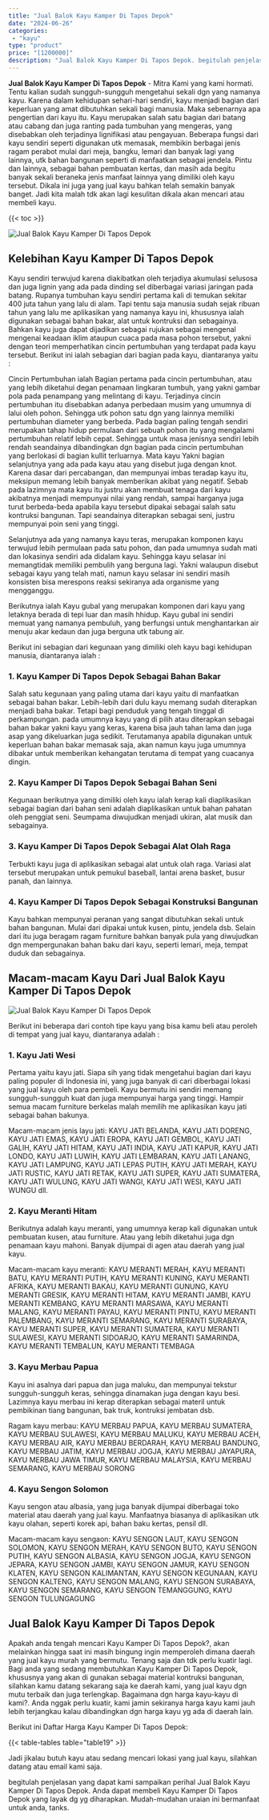 ```yaml
---
title: "Jual Balok Kayu Kamper Di Tapos Depok"
date: "2024-06-26"
categories:
 - "kayu"
type: "product"
price: "[1200000]"
description: "Jual Balok Kayu Kamper Di Tapos Depok. begitulah penjelasan yang dapat kami sampaikan perihal Jual Balok Kayu Kamper Di Tapos Depok. Anda dapat membeli Kayu..."
---
```


**Jual Balok Kayu Kamper Di Tapos Depok** - Mitra Kami yang kami hormati. Tentu kalian sudah sungguh-sungguh mengetahui sekali dgn yang namanya kayu. Karena dalam kehidupan sehari-hari sendiri, kayu menjadi bagian dari keperluan yang amat dibutuhkan sekali bagi manusia. Maka sebenarnya apa pengertian dari kayu itu. Kayu merupakan salah satu bagian dari batang atau cabang dan juga ranting pada tumbuhan yang mengeras, yang disebabkan oleh terjadinya lignifikasi atau pengayuan. Beberapa fungsi dari kayu sendiri seperti digunakan utk memasak, membikin berbagai jenis ragam perabot mulai dari meja, bangku, lemari dan banyak lagi yang lainnya, utk bahan bangunan seperti di manfaatkan sebagai jendela. Pintu dan lainnya, sebagai bahan pembuatan kertas, dan masih ada begitu banyak sekali beraneka jenis manfaat lainnya yang dimiliki oleh kayu tersebut. Dikala ini juga yang jual kayu bahkan telah semakin banyak banget. Jadi kita malah tdk akan lagi kesulitan dikala akan mencari atau membeli kayu.

{{< toc >}}

![Jual Balok Kayu Kamper Di Tapos Depok](/images/kayu/kayu15.jpg)

## Kelebihan Kayu Kamper Di Tapos Depok

Kayu sendiri terwujud karena diakibatkan oleh terjadiya akumulasi selusosa dan juga lignin yang ada pada dinding sel diberbagai variasi jaringan pada batang. Rupanya tumbuhan kayu sendiri pertama kali di temukan sekitar 400 juta tahun yang lalu di alam. Tapi tentu saja manusia sudah sejak ribuan tahun yang lalu me aplikasikan yang namanya kayu ini, khususnya ialah digunakan sebagai bahan bakar, alat untuk kontruksi dan sebagainya. Bahkan kayu juga dapat dijadikan sebagai rujukan sebagai mengenal mengenai keadaan iklim ataupun cuaca pada masa pohon tersebut, yakni dengan teori memperhatikan cincin pertumbuhan yang terdapat pada kayu tersebut. Berikut ini ialah sebagian dari bagian pada kayu, diantaranya yaitu :

Cincin Pertumbuhan ialah Bagian pertama pada cincin pertumbuhan, atau yang lebih diketahui degan penamaan lingkaran tumbuh, yang yakni gambar pola pada penampang yang melintang di kayu. Terjadinya cincin pertumbuhan itu disebabkan adanya perbedaan musim yang umumnya di lalui oleh pohon. Sehingga utk pohon satu dgn yang lainnya memiliki pertumbuhan diameter yang berbeda. Pada bagian paling tengah sendiri merupakan tahap hidup permulaan dari sebuah pohon itu yang mengalami pertumbuhan relatif lebih cepat. Sehingga untuk masa jenisnya sendiri lebih rendah seandainya dibandingkan dgn bagian pada cincin pertumbuhan yang berlokasi di bagian kullit terluarnya. Mata kayu Yakni bagian selanjutnya yang ada pada kayu atau yang disebut juga dengan knot. Karena dasar dari percabangan, dan mempunyai imbas teradap kayu itu, meksipun memang lebih banyak memberikan akibat yang negatif. Sebab pada lazimnya mata kayu itu justru akan membuat tenaga dari kayu akibatnya menjadi mempunyai nilai yang rendah, sampai harganya juga turut berbeda-beda apabila kayu tersebut dipakai sebagai salah satu kontruksi bangunan. Tapi seandainya diterapkan sebagai seni, justru mempunyai poin seni yang tinggi.

Selanjutnya ada yang namanya kayu teras, merupakan komponen kayu terwujud lebih permulaan pada satu pohon, dan pada umumnya sudah mati dan lokasinya sendiri ada didalam kayu. Sehingga kayu selasar ini memangtidak memiliki pembulih yang berguna lagi. Yakni walaupun disebut sebagai kayu yang telah mati, namun kayu selasar ini sendiri masih konsisten bisa merespons reaksi sekiranya ada organisme yang mengganggu.

Berikutnya ialah Kayu gubal yang merupakan komponen dari kayu yang letaknya berada di tepi luar dan masih hhidup. Kayu gubal ini sendiri memuat yang namanya pembuluh, yang berfungsi untuk menghantarkan air menuju akar kedaun dan juga berguna utk tabung air.

Berikut ini sebagian dari kegunaan yang dimiliki oleh kayu bagi kehidupan manusia, diantaranya ialah :

### 1\. Kayu Kamper Di Tapos Depok Sebagai Bahan Bakar

Salah satu kegunaan yang paling utama dari kayu yaitu di manfaatkan sebagai bahan bakar. Lebih-lebih dari dulu kayu memang sudah diterapkan menjadi baha bakar. Tetapi bagi penduduk yang tengah tinggal di perkampungan. pada umumnya kayu yang di pilih atau diterapkan sebagai bahan bakar yakni kayu yang keras, karena bisa jauh tahan lama dan juga asap yang dikeluarkan juga sedikit. Terutamanya apabila digunakan untuk keperluan bahan bakar memasak saja, akan namun kayu juga umumnya dibakar untuk memberikan kehangatan terutama di tempat yang cuacanya dingin.

### 2\. Kayu Kamper Di Tapos Depok Sebagai Bahan Seni

Kegunaan berikutnya yang dimiliki oleh kayu ialah kerap kali diaplikasikan sebagai bagian dari bahan seni adalah diaplikasikan untuk bahan pahatan oleh penggiat seni. Seumpama diwujudkan menjadi ukiran, alat musik dan sebagainya.

### 3\. Kayu Kamper Di Tapos Depok Sebagai Alat Olah Raga

Terbukti kayu juga di aplikasikan sebagai alat untuk olah raga. Variasi alat tersebut merupakan untuk pemukul baseball, lantai arena basket, busur panah, dan lainnya.

### 4\. Kayu Kamper Di Tapos Depok Sebagai Konstruksi Bangunan

Kayu bahkan mempunyai peranan yang sangat dibutuhkan sekali untuk bahan bangunan. Mulai dari dipakai untuk kusen, pintu, jendela dsb. Selain dari itu juga beragam ragam furniture bahkan banyak pula yang diwujudkan dgn mempergunakan bahan baku dari kayu, seperti lemari, meja, tempat duduk dan sebagainya.

## Macam-macam Kayu Dari Jual Balok Kayu Kamper Di Tapos Depok

![Jual Balok Kayu Kamper Di Tapos Depok](/images/kayu/kayu29.jpg)

Berikut ini beberapa dari contoh tipe kayu yang bisa kamu beli atau peroleh di tempat yang jual kayu, diantaranya adalah :

### 1\. Kayu Jati Wesi

Pertama yaitu kayu jati. Siapa sih yang tidak mengetahui bagian dari kayu paling populer di Indonesia ini, yang juga banyak di cari diberbagai lokasi yang jual kayu oleh para pembeli. Kayu bermutu ini sendiri memang sungguh-sungguh kuat dan juga mempunyai harga yang tinggi. Hampir semua macam furniture berkelas malah memilih me aplikasikan kayu jati sebagai bahan bakunya.

Macam-macam jenis layu jati: KAYU JATI BELANDA, KAYU JATI DORENG, KAYU JATI EMAS, KAYU JATI EROPA, KAYU JATI GEMBOL, KAYU JATI GALIH, KAYU JATI HITAM, KAYU JATI INDIA, KAYU JATI KAPUR, KAYU JATI LONDO, KAYU JATI LUWIH, KAYU JATI LEMBARAN, KAYU JATI LANANG, KAYU JATI LAMPUNG, KAYU JATI LEPAS PUTIH, KAYU JATI MERAH, KAYU JATI RUSTIC, KAYU JATI RETAK, KAYU JATI SUPER, KAYU JATI SUMATERA, KAYU JATI WULUNG, KAYU JATI WANGI, KAYU JATI WESI, KAYU JATI WUNGU dll.

### 2\. Kayu Meranti Hitam

Berikutnya adalah kayu meranti, yang umumnya kerap kali digunakan untuk pembuatan kusen, atau furniture. Atau yang lebih diketahui juga dgn penamaan kayu mahoni. Banyak dijumpai di agen atau daerah yang jual kayu.

Macam-macam kayu meranti: KAYU MERANTI MERAH, KAYU MERANTI BATU, KAYU MERANTI PUTIH, KAYU MERANTI KUNING, KAYU MERANTI AFRIKA, KAYU MERANTI BAKAU, KAYU MERANTI GUNUNG, KAYU MERANTI GRESIK, KAYU MERANTI HITAM, KAYU MERANTI JAMBI, KAYU MERANTI KEMBANG, KAYU MERANTI MARSAWA, KAYU MERANTI MALANG, KAYU MERANTI PAYAU, KAYU MERANTI PINTU, KAYU MERANTI PALEMBANG, KAYU MERANTI SEMARANG, KAYU MERANTI SURABAYA, KAYU MERANTI SUPER, KAYU MERANTI SUMATERA, KAYU MERANTI SULAWESI, KAYU MERANTI SIDOARJO, KAYU MERANTI SAMARINDA, KAYU MERANTI TEMBALUN, KAYU MERANTI TEMBAGA

### 3\. Kayu Merbau Papua

Kayu ini asalnya dari papua dan juga maluku, dan mempunyai tekstur sungguh-sungguh keras, sehingga dinamakan juga dengan kayu besi. Lazimnya kayu merbau ini kerap diterapkan sebagai materil untuk pembikinan tiang bangunan, bak truk, kontruksi jembatan dsb.

Ragam kayu merbau: KAYU MERBAU PAPUA, KAYU MERBAU SUMATERA, KAYU MERBAU SULAWESI, KAYU MERBAU MALUKU, KAYU MERBAU ACEH, KAYU MERBAU AIR, KAYU MERBAU BERDARAH, KAYU MERBAU BANDUNG, KAYU MERBAU JATIM, KAYU MERBAU JOGJA, KAYU MERBAU JAYAPURA, KAYU MERBAU JAWA TIMUR, KAYU MERBAU MALAYSIA, KAYU MERBAU SEMARANG, KAYU MERBAU SORONG

### 4\. Kayu Sengon Solomon

Kayu sengon atau albasia, yang juga banyak dijumpai diberbagai toko material atau daerah yang jual kayu. Manfaatnya biasanya di aplikasikan utk kayu olahan, seperti korek api, bahan baku kertas, pensil dll.

Macam-macam kayu sengaon: KAYU SENGON LAUT, KAYU SENGON SOLOMON, KAYU SENGON MERAH, KAYU SENGON BUTO, KAYU SENGON PUTIH, KAYU SENGON ALBASIA, KAYU SENGON JOGJA, KAYU SENGON JEPARA, KAYU SENGON JAMBI, KAYU SENGON JAMUR, KAYU SENGON KLATEN, KAYU SENGON KALIMANTAN, KAYU SENGON KEGUNAAN, KAYU SENGON KALTENG, KAYU SENGON MALANG, KAYU SENGON SURABAYA, KAYU SENGON SEMARANG, KAYU SENGON TEMANGGUNG, KAYU SENGON TULUNGAGUNG

## Jual Balok Kayu Kamper Di Tapos Depok

Apakah anda tengah mencari Kayu Kamper Di Tapos Depok?, akan melainkan hingga saat ini masih bingung ingin memperoleh dimana daerah yang jual kayu murah yang bermutu. Tenang saja dan tdk perlu kuatir lagi. Bagi anda yang sedang membutuhkan Kayu Kamper Di Tapos Depok, khususnya yang akan di gunakan sebagai material kontruksi bangunan, silahkan kamu datang sekarang saja ke daerah kami, yang jual kayu dgn mutu terbaik dan juga terlengkap. Bagaimana dgn harga kayu-kayu di kami?. Anda nggak perlu kuatir, kami jamin sekiranya harga kayu kami jauh lebih terjangkau kalau dibandingkan dgn harga kayu yg ada di daerah lain.

Berikut ini Daftar Harga Kayu Kamper Di Tapos Depok:

{{< table-tables table="table19" >}}

Jadi jikalau butuh kayu atau sedang mencari lokasi yang jual kayu, silahkan datang atau email kami saja.

begitulah penjelasan yang dapat kami sampaikan perihal Jual Balok Kayu Kamper Di Tapos Depok. Anda dapat membeli Kayu Kamper Di Tapos Depok yang layak dg yg diharapkan. Mudah-mudahan uraian ini bermanfaat untuk anda, tanks.
